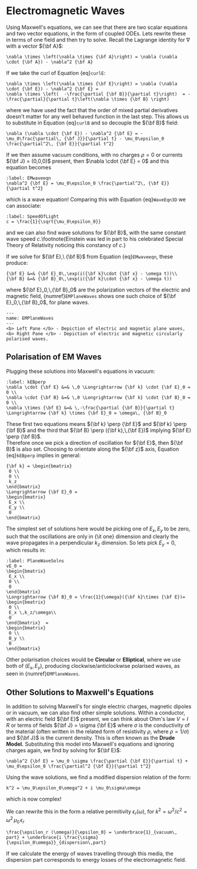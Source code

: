 # Electromagnetic Waves
Using Maxwell's equations, we can see that there are two scalar equations and two vector equations, in the form of coupled ODEs.  Lets rewrite these in terms of 
one field and then try to solve.  Recall the Lagrange identity for $\nabla$ with a vector ${\bf A}$: 
```{math}
\nabla \times \left(\nabla \times {\bf A}\right) = \nabla (\nabla \cdot {\bf A}) - \nabla^2 {\bf A} 
```
If we take the curl of Equation {eq}`curlE`:
```{math}
\nabla \times \left(\nabla \times {\bf E}\right) = \nabla (\nabla \cdot {\bf E}) - \nabla^2 {\bf E} = 
\nabla \times \left(  -\frac{\partial {\bf B}}{\partial t}\right)  = -\frac{\partial}{\partial t}\left(\nabla \times {\bf B} \right)
```
where we have used the fact that the order of mixed partial derivatives doesn't matter for any well behaved function in the last step.  This allows us to 
substitute in Equation {eq}`curlB` and so decouple the ${\bf B}$ field:
```{math}
\nabla (\nabla \cdot {\bf E}) - \nabla^2 {\bf E} = -\mu_0\frac{\partial\, {\bf J}}{\partial t} - \mu_0\epsilon_0 \frac{\partial^2\, {\bf E}}{\partial t^2}
```
If we then assume vacuum conditions, with no charges $\rho = 0$ or currents ${\bf J} = (0,0,0)$ present, then $\nabla \cdot {\bf E} = 0$ and this equation becomes
```{math}
:label: EMwaveeqn
\nabla^2 {\bf E} = \mu_0\epsilon_0 \frac{\partial^2\, {\bf E}}{\partial t^2} 
```
which is a wave equation!  Comparing this with Equation {eq}`WaveEqn3D` we can associate: 
```{math}
:label: SpeedOfLight
c = \frac{1}{\sqrt{\mu_0\epsilon_0}} 
```
and we can also find wave solutions for ${\bf B}$, with the same constant wave speed $c$.\footnote{Einstein was led in part to his celebrated 
Special Theory of Relativity noticing this constancy of $c$.}  

If we solve for ${\bf E},\ {\bf B}$ from Equation {eq}`EMwaveeqn`, these produce:
```{math}
{\bf E} &=& {\bf E}_0\,\exp(i({\bf k}\cdot {\bf x} - \omega t))\\
{\bf B} &=& {\bf B}_0\,\exp(i({\bf k}\cdot {\bf x} - \omega t))
```
where ${\bf E}_0,\,{\bf B}_0$ are the polarization vectors of the electric and magnetic field, {numref}`EMPlaneWaves` shows one such choice of 
${\bf E}_0,\,{\bf B}_0$, for plane waves.
```{figure} ../figures/EMWaves1.png
---
name: EMPlaneWaves
---
<b> Left Pane </b> - Depiction of electric and magnetic plane waves, 
<b> Right Pane </b> - Depiction of electric and magnetic circularly polarised waves.
```

## Polarisation of EM Waves
Plugging these solutions into Maxwell's equations in vacuum:
```{math}
:label: kEBperp
\nabla \cdot {\bf E} &=& \,0 \Longrightarrow {\bf k} \cdot {\bf E}_0 = 0 \\
\nabla \cdot {\bf B} &=& \,0 \Longrightarrow {\bf k} \cdot {\bf B}_0 = 0 \\
\nabla \times {\bf E} &=& \,-\frac{\partial {\bf B}}{\partial t} \Longrightarrow {\bf k} \times {\bf E}_0 = \omega\, {\bf B}_0 
```
These first two equations means ${\bf k} \perp {\bf E}$ and ${\bf k} \perp {\bf B}$ and the third that ${\bf B} \perp ({\bf k},\,{\bf E})$ implying ${\bf E} \perp {\bf B}$.  
Therefore once we pick a direction of oscillation for ${\bf E}$, then ${\bf B}$ is also set.  Choosing to orientate along the ${\bf z}$ axis, Equation {eq}`kEBperp` 
implies in general:
```{math}
{\bf k} = \begin{bmatrix}
 0 \\
 0 \\
 k_z
\end{bmatrix} 
\Longrightarrow {\bf E}_0 = 
\begin{bmatrix}
 E_x \\
 E_y \\
 0
\end{bmatrix}
```
The simplest set of solutions here would be picking one of $E_x,\,E_y$ to be zero, such that the oscillations are only in {\it one} 
dimension and clearly the wave propagates in a perpendicular $k_z$ dimension.  So lets pick $E_y = 0$, which results in:
```{math}
:label: PlaneWaveSolns
vE_0 = 
\begin{bmatrix}
 E_x \\
 0 \\
 0 
\end{bmatrix}
\Longrightarrow {\bf B}_0 = \frac{1}{\omega}({\bf k}\times {\bf E})= 
\begin{bmatrix}
 0 \\
 E_x \,k_z/\omega\\
 0
\end{bmatrix}  = 
\begin{bmatrix}
 0 \\
 B_y \\
 0
\end{bmatrix} 
```
Other polarisation choices would be <b> Circular </b> or <b> Elliptical</b>, where we use both of $(E_x,\,E_y)$, producing 
clockwise/anticlockwise polarised waves, as seen in {numref}`EMPlaneWaves`.


## Other Solutions to Maxwell's Equations
In addition to solving Maxwell's for single electric charges, magnetic dipoles or in vacuum, we can also find other simple solutions.  Within a conductor, 
with an electric field ${\bf E}$ present, we can think about Ohm's law $V = I\,R$ or terms of fields ${\bf J} = \sigma {\bf E}$ where $\sigma$ is the 
conductivity of the material (often written in the related form of resistivity $\rho$, where $\rho = 1 / \sigma$) and ${\bf J}$ is the current density. 
This is often known as the <b> Drude Model.</b>  Substituting this model into Maxwell's equations and ignoring charges again, we find by solving for ${\bf E}$:
```{math}
\nabla^2 {\bf E} = \mu_0 \sigma \frac{\partial {\bf E}}{\partial t} + \mu_0\epsilon_0 \frac{\partial^2 {\bf E}}{\partial t^2}
```
Using the wave solutions, we find a modified dispersion relation of the form: 
```{math}
k^2 = \mu_0\epsilon_0\omega^2 + i \mu_0\sigma\omega
```
which is now complex! 

We can rewrite this in the form a relative permitivity $\epsilon_r(\omega)$, for $k^2 = \omega^2 / c^2 = \omega^2 \,\mu_0 \,\epsilon_r$
```{math}
\frac{\epsilon_r (\omega)}{\epsilon_0} = \underbrace{1}_{vacuum\, part} + \underbrace{i \frac{\sigma}{\epsilon_0\omega}}_{dispersion\,part} 
```
If we calculate the energy of waves travelling through this media, the dispersion part corresponds to energy losses of the electromagnetic field.  
